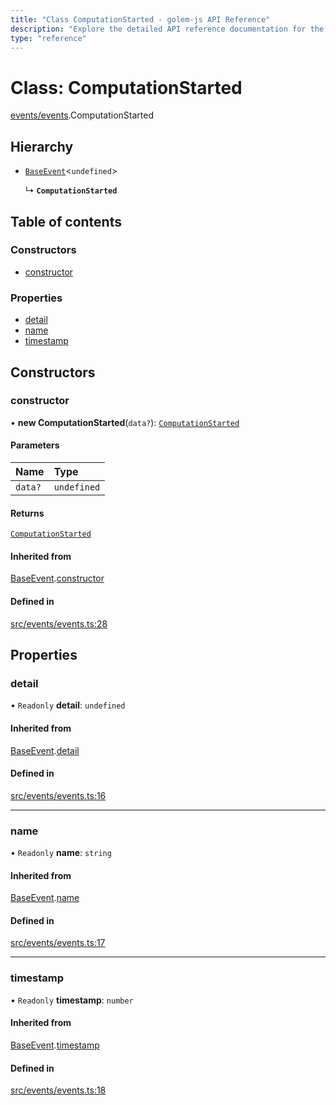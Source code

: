 ```yaml
---
title: "Class ComputationStarted - golem-js API Reference"
description: "Explore the detailed API reference documentation for the Class ComputationStarted within the golem-js SDK for the Golem Network."
type: "reference"
---
```

# Class: ComputationStarted

[events/events](../modules/events_events).ComputationStarted

## Hierarchy

- [`BaseEvent`](events_events.BaseEvent)\<`undefined`\>

  ↳ **`ComputationStarted`**

## Table of contents

### Constructors

- [constructor](events_events.ComputationStarted#constructor)

### Properties

- [detail](events_events.ComputationStarted#detail)
- [name](events_events.ComputationStarted#name)
- [timestamp](events_events.ComputationStarted#timestamp)

## Constructors

### constructor

• **new ComputationStarted**(`data?`): [`ComputationStarted`](events_events.ComputationStarted)

#### Parameters

| Name | Type |
| :------ | :------ |
| `data?` | `undefined` |

#### Returns

[`ComputationStarted`](events_events.ComputationStarted)

#### Inherited from

[BaseEvent](events_events.BaseEvent).[constructor](events_events.BaseEvent#constructor)

#### Defined in

[src/events/events.ts:28](https://github.com/golemfactory/golem-js/blob/cd3b295/src/events/events.ts#L28)

## Properties

### detail

• `Readonly` **detail**: `undefined`

#### Inherited from

[BaseEvent](events_events.BaseEvent).[detail](events_events.BaseEvent#detail)

#### Defined in

[src/events/events.ts:16](https://github.com/golemfactory/golem-js/blob/cd3b295/src/events/events.ts#L16)

___

### name

• `Readonly` **name**: `string`

#### Inherited from

[BaseEvent](events_events.BaseEvent).[name](events_events.BaseEvent#name)

#### Defined in

[src/events/events.ts:17](https://github.com/golemfactory/golem-js/blob/cd3b295/src/events/events.ts#L17)

___

### timestamp

• `Readonly` **timestamp**: `number`

#### Inherited from

[BaseEvent](events_events.BaseEvent).[timestamp](events_events.BaseEvent#timestamp)

#### Defined in

[src/events/events.ts:18](https://github.com/golemfactory/golem-js/blob/cd3b295/src/events/events.ts#L18)
